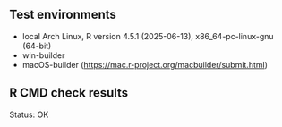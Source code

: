 ## Test environments

- local Arch Linux, R version 4.5.1 (2025-06-13), x86_64-pc-linux-gnu (64-bit)
- win-builder
- macOS-builder (https://mac.r-project.org/macbuilder/submit.html)

## R CMD check results

Status: OK
